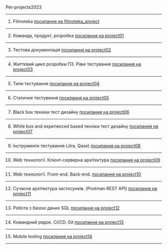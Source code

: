 Pet-projects2023
____
1. Filmoteka
[посилання на filmoteka_project](https://github.com/makstyt/pet_projects2023/tree/filmoteka_project)
___

2. Команда, продукт, розробка 
[посилання на project01](https://github.com/makstyt/pet_projects2023/tree/project01)
___
3. Тестова документація
[посилання на project02](https://github.com/makstyt/pet_projects2023/tree/project02) 
___
4. Життєвий цикл розробки ПЗ. Рівні тестування 
[посилання на project03](https://github.com/makstyt/pet_projects2023/tree/project03)
____ 
5. Типи тестування
[посилання на project04](https://github.com/makstyt/pet_projects2023/tree/project04)
____ 
6. Статичне тестування 
[посилання на project05](https://github.com/makstyt/pet_projects2023/tree/project05)
____ 
7. Black box техніки тест дизайну 
[посилання на project06](https://github.com/makstyt/pet_projects2023/tree/project06)
____ 
8. White box and experienced based техніки тест дизайну 
[посилання на project07](https://github.com/makstyt/pet_projects2023/tree/project07)
____ 
9. Інструменти тестування (Jira, Qase) 
[посилання на project08](https://github.com/makstyt/pet_projects2023/tree/project08)
____ 
10. Web технології. Клієнт-серверна архітектура 
[посилання на project09](https://github.com/makstyt/pet_projects2023/tree/project09)
____ 
11. Web технології. Front-end. Back-end. 
[посилання на project10](https://github.com/makstyt/pet_projects2023/tree/project10)
____ 
12. Сучасна архітектура застосунків. (Postman REST API) 
[посилання на project11](https://github.com/makstyt/pet_projects2023/tree/project11)
____ 
13. Робота з базою даних SQL 
[посилання на project12](https://github.com/makstyt/pet_projects2023/tree/project12)
____ 
14. Командний рядок. CI/CD. Git 
[посилання на project13](https://github.com/makstyt/pet_projects2023/tree/project13)
____ 
15. Mobile testing 
[посилання на project14](https://github.com/makstyt/pet_projects2023/tree/project14)
____ 
